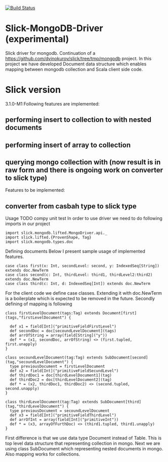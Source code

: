 [![Build Status](https://travis-ci.org/adamkozuch/Slick-MongoDB-Driver.svg?branch=master)](https://travis-ci.org/adamkozuch/Slick-MongoDB-Driver)
# Slick-MongoDB-Driver (experimental)
Slick driver for mongodb. Continuation of a https://github.com/dvinokurov/slick/tree/tmp/mongodb project.
In this project we have developed Document data structure which enables mapping between mongodb collection and 
Scala client side code.
# Slick version
3.1.0-M1
Following features are implemented: 
## performing insert to collection to with nested documents
## performing insert of array to collection
## querying mongo collection with (now result is in raw form and there is ongoing work on converter to slick type)
Features to be implemented:
## converter from casbah type to slick type

Usage
TODO compy unit test
In order to use driver we need to do following imports in our project
```
import slick.mongodb.lifted.MongoDriver.api._
import slick.lifted.{ProvenShape, Tag}
import slick.mongodb.types.doc
```
Defining documents
Below I present sample usage of implemented features.
```
case class first(x: Int, secondLevel: second, y: IndexedSeq[String]) extends doc.NewTerm
case class second(c: Int, thirdLevel: third1, thirdLevel2:third2) extends doc.NewTerm
case class third(c: Int, d: IndexedSeq[Int]) extends doc.NewTerm
```
For the client code we define case classes. Extending it with doc.NewTerm is a boilerplate
which is expected to be removed in the future.
Secondly defining of mapping is following
```
class firstLevelDocument(tags:Tag) extends Document[first](tags,"firstLevelDocument") {

  def x1 = field[Int]("primitiveFieldFirstLevel")
  def secondDoc = doc[secoundLevelDocument](tags)
  def arrOfString = array(field[String]("y"))
  def * = (x1, secondDoc, arrOfString) <> (first.tupled, first.unapply)
}

class secoundLevelDocument(tag:Tag) extends SubDocument[second](tag,"secoundLevelDocument") {
  type previousDocument = firstLevelDocument
  def x2 = field[Int]("primitiveFieldSecundLevel")
  def thirdDoc1 = doc[thirdLevelDocument1](tag)
  def thirdDoc2 = doc[thirdLevelDocument2](tag)
  def * = (x2, thirdDoc1, thirdDoc2) <> (second.tupled, second.unapply)
}

class thirdLevelDocument(tag:Tag) extends SubDocument[third](tag,"thirdLevelDocument") {
  type previousDocument = secoundLevelDocument
  def x3 = field[Int]("primitiveFieldThirdLevel")
  def arrOfInt = array(field[Int]("primitiveInt"))
  def * = (x3, arrayOfFurthDoc) <> (third1.tupled, third1.unapply)
}
```

First difference is that we use data type Document instead of Table. This is top level
data structure that representing collection in mongo. Next we are using class SubDocument 
which representing nested documents in mongo. Also mapping works for collections.
